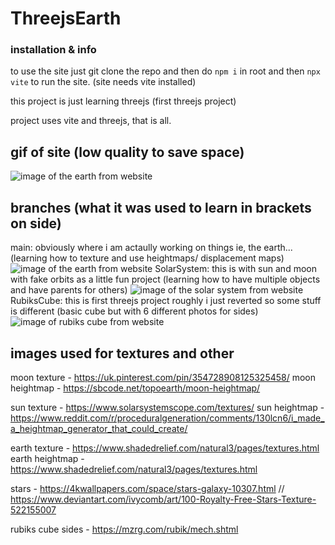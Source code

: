 # ThreejsEarth
### installation & info
to use the site just git clone the repo and then do 
``` npm i ```
in root and then 
``` npx vite ```
to run the site. (site needs vite installed)

this project is just learning threejs (first threejs project)

project uses vite and threejs, that is all.

## gif of site (low quality to save space)

![image of the earth from website](/previews/earth.gif)

## branches (what it was used to learn in brackets on side)
main: obviously where i am actaully working on things ie, the earth... (learning how to texture and use heightmaps/ displacement maps)
![image of the earth from website](/previews/earth1.1.png)
SolarSystem: this is with sun and moon with fake orbits as a little fun project (learning how to have multiple objects and have parents for others)
![image of the solar system from website](/previews/solarsystem.png)
RubiksCube: this is first threejs project roughly i just reverted so some stuff is different (basic cube but with 6 different photos for sides)
![image of rubiks cube from website](/previews/rubikscube.png)


## images used for textures and other

moon texture - https://uk.pinterest.com/pin/354728908125325458/
moon heightmap - https://sbcode.net/topoearth/moon-heightmap/

sun texture - https://www.solarsystemscope.com/textures/
sun heightmap - https://www.reddit.com/r/proceduralgeneration/comments/130lcn6/i_made_a_heightmap_generator_that_could_create/

earth texture - https://www.shadedrelief.com/natural3/pages/textures.html
earth heightmap - https://www.shadedrelief.com/natural3/pages/textures.html

stars - https://4kwallpapers.com/space/stars-galaxy-10307.html // https://www.deviantart.com/ivycomb/art/100-Royalty-Free-Stars-Texture-522155007

rubiks cube sides - https://mzrg.com/rubik/mech.shtml
